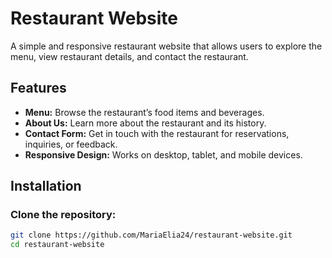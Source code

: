 # Restaurant Website

A simple and responsive restaurant website that allows users to explore the menu, view restaurant details, and contact the restaurant.

## Features

- **Menu:** Browse the restaurant’s food items and beverages.
- **About Us:** Learn more about the restaurant and its history.
- **Contact Form:** Get in touch with the restaurant for reservations, inquiries, or feedback.
- **Responsive Design:** Works on desktop, tablet, and mobile devices.

## Installation

### Clone the repository:

```bash
git clone https://github.com/MariaElia24/restaurant-website.git
cd restaurant-website
